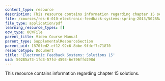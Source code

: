```yaml
---
content_type: resource
description: This resource contains information regarding chapter 15 solutions.
file: /courses/res-6-010-electronic-feedback-systems-spring-2013/50285a731fd357fd45936e796ffd298d_MITRES_6-010S13_sol15.pdf
file_type: application/pdf
learning_resource_types: []
ocw_type: OCWFile
parent_title: Video Course Manual
parent_type: SupplementalResourceSection
parent_uid: 1870fed2-ef12-92c6-8bbe-9fdcf7c71870
resourcetype: Document
title: 'Electronic Feedback Systems: Solutions 15'
uid: 50285a73-1fd3-57fd-4593-6e796ffd298d
---
```

This resource contains information regarding chapter 15 solutions.

